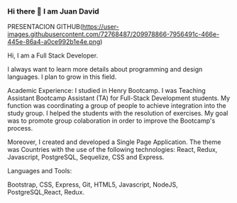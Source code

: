 ### Hi there 👋 I am Juan David

PRESENTACION GITHUB(https://user-images.githubusercontent.com/72768487/209978866-7956491c-466e-445e-86a4-a0ce992b1e4e.png)





Hi, I am a Full Stack Developer.

I always want to learn more details about programming and design languages. I plan to grow in this field.

Academic Experience: I studied in Henry Bootcamp. I was Teaching Assistant Bootcamp Assistant (TA) for Full-Stack Development students. My function was coordinating a group of people to achieve integration into the study group. I helped the students with the resolution of exercises. My goal was to promote group colaboration in order to improve the Bootcamp's process.

Moreover, I created and developed a Single Page Application. The theme was Countries with the use of the following technologies: React, Redux, Javascript, PostgreSQL, Sequelize, CSS and Express.

Languages and Tools:

Bootstrap, CSS, Express, Git, HTML5, Javascript, NodeJS, PostgreSQL,React, Redux.
